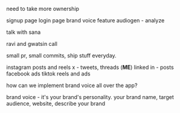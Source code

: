 
need to take more ownership

signup page
login page
brand voice feature
audiogen - analyze

talk with sana

ravi and gwatsin call

small pr, small commits, ship stuff everyday.

instagram posts and reels
x - tweets, threads (**ME**)
linked in - posts
facebook ads
tiktok reels and ads

how can we implement brand voice all over the app?

brand voice - it's your brand's personality.
your brand name, target audience, website, describe your brand
